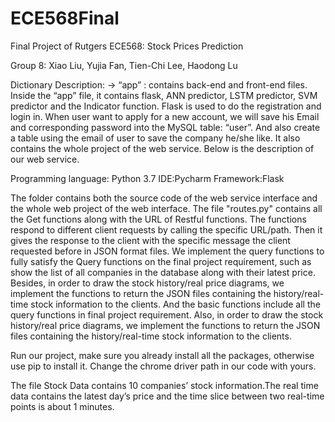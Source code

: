 # ECE568Final
Final Project of Rutgers ECE568: Stock Prices Prediction

Group 8: Xiao Liu, Yujia Fan, Tien-Chi Lee, Haodong Lu 

Dictionary Description: 
-> “app” : contains back-end and front-end files. Inside the “app” file, it contains flask, ANN predictor, LSTM predictor, SVM predictor and the Indicator function. Flask is used to do the registration and login in. When user want to apply for a new account, we will save his Email and corresponding password into the MySQL table: “user”. And also create a table using the email of user to save the company he/she like. It also contains the whole project of the web service. Below is the description of our web service.

Programming language: Python 3.7
IDE:Pycharm
Framework:Flask

The folder contains both the source code of the web service interface and the whole web project of the web interface.
The file "routes.py" contains all the Get functions along with the URL of Restful functions. The functions respond to different client requests by calling the specific URL/path. Then it gives the response to the client with the specific message the client requested before in JSON format files. We implement the query functions to fully satisfy the Query functions on the final project requirement, such as show the list of all companies in the database along with their latest price. Besides, in order to draw the stock history/real price diagrams, we implement the functions to return the JSON files containing the history/real-time stock information to the clients. And the basic functions include all the query functions in final project requirement. Also, in order to draw the stock history/real price diagrams, we implement the functions to return the JSON files containing the history/real-time stock information to the clients.

Run our project, make sure you already install all the packages, otherwise use pip to install it. Change the chrome driver path in our code with yours.

The file Stock Data contains 10 companies’ stock information.The real time data contains the latest day’s price and the time slice between two real-time points is about 1 minutes.
